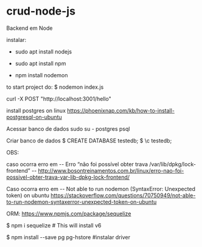 # crud-node-js
Backend em Node

instalar:

- sudo apt install nodejs

- sudo apt install npm

- npm install nodemon

to start  project do:
$ nodemon index.js

curl -X POST "http://localhost:3001/hello"

install postgres on linux
https://phoenixnap.com/kb/how-to-install-postgresql-on-ubuntu

Acessar banco de dados
 sudo su - postgres
 psql
 
Criar banco de dados
$ CREATE DATABASE testedb;
$ \c testedb;



OBS: 

caso ocorra erro em -- Erro “não foi possível obter trava /var/lib/dpkg/lock-frontend” --
http://www.bosontreinamentos.com.br/linux/erro-nao-foi-possivel-obter-trava-var-lib-dpkg-lock-frontend/

Caso ocorra erro em -- Not able to run nodemon (SyntaxError: Unexpected token) on ubuntu
https://stackoverflow.com/questions/70750949/not-able-to-run-nodemon-syntaxerror-unexpected-token-on-ubuntu


ORM:
https://www.npmjs.com/package/sequelize

$ npm i sequelize # This will install v6

$ npm install --save pg pg-hstore #instalar driver
